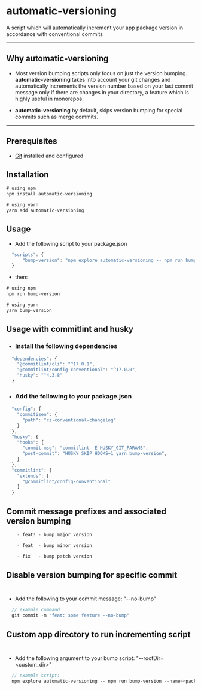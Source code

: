 # automatic-versioning

A script which will automatically increment your app package version in accordance with conventional commits

---
## Why automatic-versioning

- Most version bumping scripts only focus on just the version bumping. **automatic-versioning** takes into account your git changes and automatically increments the version number based on your last commit message only if there are changes in your directory, a feature which is highly useful in monorepos.

- **automatic-versioning** by default, skips version bumping for special commits such as merge commits.

---

## Prerequisites
- [Git](https://git-scm.com/) installed and configured

## Installation

```js
# using npm
npm install automatic-versioning

# using yarn
yarn add automatic-versioning
```

## Usage

- Add the following script to your package.json<br/>
```js
  "scripts": {
      "bump-version": "npm explore automatic-versioning -- npm run bump-version --name=<package_name>",
  } 
```
- then:

```js
# using npm
npm run bump-version

# using yarn
yarn bump-version
```

## Usage with commitlint and husky<br/>

- ### Install the following dependencies
```js
  "dependencies": {
    "@commitlint/cli": "^17.0.1",
    "@commitlint/config-conventional": "^17.0.0",
    "husky": "^4.3.8"
  }
```

- ### Add the following to your package.json<br/>
```js
  "config": {
    "commitizen": {
      "path": "cz-conventional-changelog"
    }
  },
  "husky": {
    "hooks": {
      "commit-msg": "commitlint -E HUSKY_GIT_PARAMS",
      "post-commit": "HUSKY_SKIP_HOOKS=1 yarn bump-version",
    }
  },
  "commitlint": {
    "extends": [
      "@commitlint/config-conventional"
    ]
  }
```

## Commit message prefixes and associated version bumping

  ```js
      - feat! - bump major version
  ```
  ```js
      - feat  - bump minor version
  ```
  ```js
      - fix   - bump patch version
  ```

## Disable version bumping for specific commit<br/><br/>

- Add the following to your commit message: "--no-bump"<br/>
```js
  // example command
  git commit -m "feat: some feature --no-bump"
```

## Custom app directory to run incrementing script<br/><br/>

- Add the following argument to your bump script: "--rootDir=<custom_dir>"<br/>
```js
  // example script:
  npm explore automatic-versioning -- npm run bump-version --name=<package_name> --rootDir=<custom_dir>
```